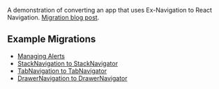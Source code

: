 A demonstration of converting an app that uses Ex-Navigation to React Navigation. [Migration blog post](https://hackernoon.com/migrate-from-exnavigation-to-react-navigation-1af661ec5082).

## Example Migrations
- [Managing Alerts](https://github.com/spencercarli/ex-navigation-to-react-navigation/compare/master...replace-alert)
- [StackNavigation to StackNavigator](https://github.com/spencercarli/ex-navigation-to-react-navigation/compare/replace-alert...StackNavigation-to-StackNavigator)
- [TabNavigation to TabNavigator](https://github.com/spencercarli/ex-navigation-to-react-navigation/compare/StackNavigation-to-StackNavigator...TabNavigation-to-TabNavigator)
- [DrawerNavigation to DrawerNavigator](https://github.com/spencercarli/ex-navigation-to-react-navigation/compare/TabNavigation-to-TabNavigator...DrawerNavigation-to-DrawerNavigator)
